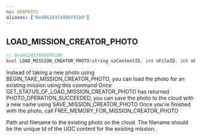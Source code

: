 ```yaml
---
ns: GRAPHICS
aliases: ["0x4862437a486f91b0"]
---
```

## LOAD_MISSION_CREATOR_PHOTO

```c
// 0x4862437A486F91B0
bool LOAD_MISSION_CREATOR_PHOTO(string szContentID, int nFileID, int nFileVersion, int nLanguage);
```

Instead of taking a new photo using BEGIN_TAKE_MISSION_CREATOR_PHOTO, you can load the photo for an existing mission using this command Once GET_STATUS_OF_LOAD_MISSION_CREATOR_PHOTO has returned PHOTO_OPERATION_SUCCEEDED, you can save the photo to the cloud with a new name using SAVE_MISSION_CREATOR_PHOTO Once you're finished with the photo, call FREE_MEMORY_FOR_MISSION_CREATOR_PHOTO

Path and filename to the existing photo on the cloud. The filename should be the unique Id of the UGC content for the existing mission.

